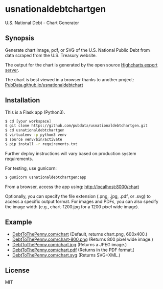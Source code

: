 # usnationaldebtchartgen
U.S. National Debt - Chart Generator

## Synopsis
Generate chart image, pdf, or SVG of the U.S. National Public Debt from data scraped from the U.S. Treasury website.

The output for the chart is generated by the open source [Highcharts export server](https://export.highcharts.com).

The chart is best viewed in a browser thanks to another project: [PubData.github.io/usnationaldebtchart](https://pubdata.github.io/usnationaldebtchart/)

## Installation
This is a Flask app (Python3).

``` sh
$ cd [your workspace]
$ git clone https://github.com/pubdata/usnationaldebtchartgen.git
$ cd usnationaldebtchartgen
$ virtualenv -p python3 venv
$ source venv/bin/activate
$ pip install -r requirements.txt
``` 

Further deploy instructions will vary based on production system requirements.

For testing, use gunicorn:

``` sh
$ gunicorn usnationaldebtchartgen:app
``` 

From a browser, access the app using: [http://localhost:8000/chart](http://localhost:8000/chart)

Optionally, you can specify the file extension (.png, .jpg, .pdf, or .svg) to access a specific output format.  For images and PDFs, you can also specify the image width (e.g., chart-1200.jpg for a 1200 pixel wide image).

## Example

- [DebtToThePenny.com/chart](http://www.debttothepenny.com/chart) (Default, returns chart.png, 600x400.)
- [DebtToThePenny.com/chart-800.png](http://www.debttothepenny.com/chart-800.png) (Returns 800 pixel wide image.)
- [DebtToThePenny.com/chart.jpg](http://www.debttothepenny.com/chart.jpg) (Returns a JPEG image.)
- [DebtToThePenny.com/chart.pdf](http://www.debttothepenny.com/chart.pdf) (Returns in the PDF format.)
- [DebtToThePenny.com/chart.svg](http://www.debttothepenny.com/chart.svg) (Returns SVG+XML.)

## License

MIT

